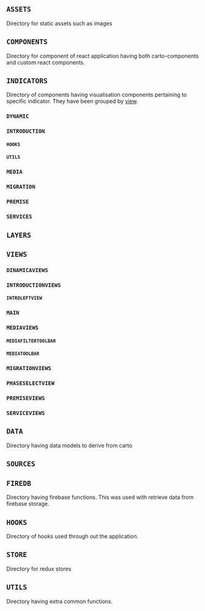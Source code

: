 ## `ASSETS`

Directory for static assets such as images

## `COMPONENTS`

Directory for component of react application having both carto-components and custom react components.

## `INDICATORS`

Directory of components having visualisation components pertaining to specific indicator. They have been grouped by [view](#views).

### `DYNAMIC`

### `INTRODUCTION`

#### `HOOKS`

#### `UTILS`

### `MEDIA`

### `MIGRATION`

### `PREMISE`

### `SERVICES`

## `LAYERS`

## `VIEWS`

### `DINAMICAVIEWS`

### `INTRODUCTIONVIEWS`

#### `INTROLEFTVIEW`

### `MAIN`

### `MEDIAVIEWS`

#### `MEDIAFILTERTOOLBAR`

#### `MEDIATOOLBAR`

### `MIGRATIONVIEWS`

### `PHASESELECTVIEW`

### `PREMISEVIEWS`

### `SERVICEVIEWS`

## `DATA`

Directory having data models to derive from carto

## `SOURCES`

## `FIREDB`

Directory having firebase functions. This was used with retrieve data from firebase storage.

## `HOOKS`

Directory of hooks used through out the application.

## `STORE`

Directory for redux stores

## `UTILS`

Directory having extra common functions.
